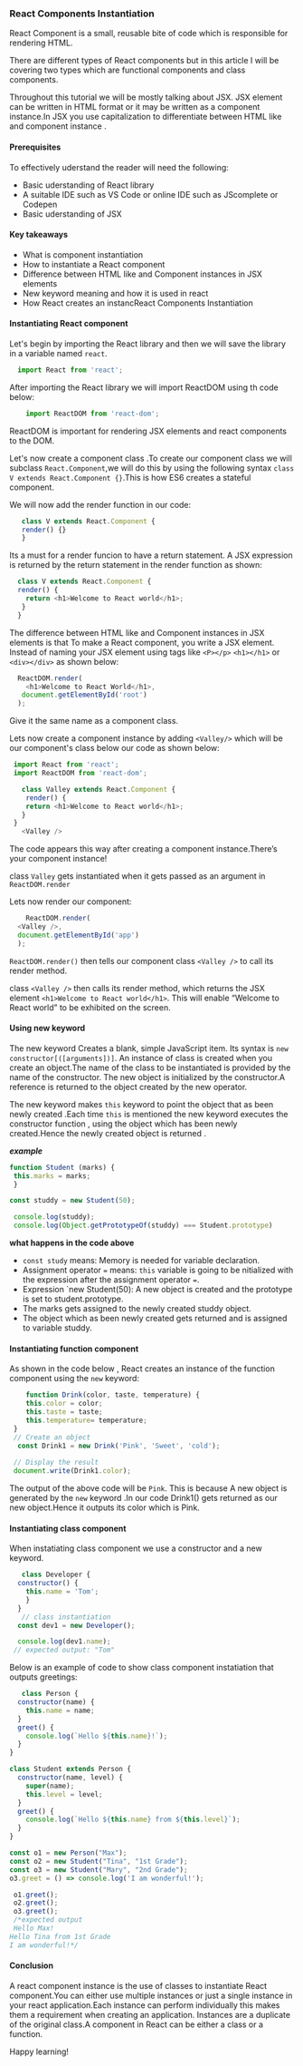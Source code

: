 ### React Components  Instantiation

React Component is a small, reusable bite of code which is responsible  for   rendering HTML.

There are different types of React components but in this article I will be covering two types  which are functional components and class components.

Throughout this tutorial we will be mostly talking about JSX. JSX element can be written in HTML format or it may be written as a component instance.In JSX you use capitalization to differentiate between HTML like and component instance .

#### Prerequisites
To effectively uderstand the reader will need the following:

- Basic uderstanding of React library
- A suitable IDE such as VS Code or online IDE such as JScomplete or Codepen
- Basic uderstanding of JSX

#### Key takeaways 
- What is component instantiation
- How to instantiate a React component 
- Difference between HTML like  and Component instances in JSX elements
- New keyword meaning and how it is used in react
- How React creates an instancReact Components  Instantiation

#### Instantiating React component
Let's begin by  importing the React library and then we will  save the library in a variable named `react`. 

```js
  import React from 'react';
```
    
After importing the React library we will import ReactDOM using th code below:

```js
    import ReactDOM from 'react-dom';
```    
ReactDOM  is important for rendering JSX elements and react components to the DOM.

Let's now create a component class .To create our component class we will subclass `React.Component`,we will do this by using the following syntax `class V extends React.Component {}`.This is how  ES6  creates a stateful component.  

We will now add the render function in our code:

```js
   class V extends React.Component {
   render() {}
   }
```

Its a must for a render funcion to have a return statement. A JSX expression is returned  by the return statement in the render function as shown:

```js
  class V extends React.Component {
  render() {
    return <h1>Welcome to React world</h1>;
   }
  }
```
 
The difference between HTML like  and Component instances in JSX elements is that To make a React component, you write a JSX element. Instead of naming your JSX element using tags like `<P></p>` `<h1></h1>` or `<div></div>` as shown below:

```js
  ReactDOM.render(
    <h1>Welcome to React World</h1>,
   document.getElementById('root')
  );
```
Give it the same name as a component class.

Lets now create a component instance by adding `<Valley/>` which will be our component's class below our code as shown below:

```js
 import React from 'react';
 import ReactDOM from 'react-dom';

   class Valley extends React.Component {
    render() {
    return <h1>Welcome to React world</h1>;
   }
 }
   <Valley />
```
The code appears this way after creating a component instance.There’s your component instance!

class `Valley` gets instantiated when it gets passed as an argument in `ReactDOM.render`

Lets now render our component:
```js
    ReactDOM.render(
  <Valley />,
  document.getElementById('app')
  );
```

`ReactDOM.render()` then tells  our component class `<Valley />` to call its render method.

class `<Valley />` then calls its render method, which  returns the JSX element `<h1>Welcome to React world</h1>`.  This will enable “Welcome to React world” to be exhibited  on the screen.

#### Using new keyword 
The new keyword Creates a blank, simple JavaScript item. Its syntax is `new constructor[([arguments])]`. An instance  of class is created when you create an object.The name  of the class to be instantiated  is provided by the name of the constructor. The new object is initialized by the constructor.A reference is returned to the object created by the new operator.

The new keyword makes `this` keyword to point the object that as been newly created .Each time  `this` is mentioned  the new keyword executes the constructor function , using the object which has been newly created.Hence the newly created object is returned .

 ***example***
 ```js
 function Student (marks) {
  this.marks = marks;
  }

 const studdy = new Student(50);

  console.log(studdy);
  console.log(Object.getPrototypeOf(studdy) === Student.prototype)
```
****what happens in the code above****
- `const study` means: Memory is needed for variable declaration.
- Assignment operator `=` means: `this` variable is going to be nitialized with the expression after the assignment operator `=`.
- Expression `new Student(50): A new object is created  and the prototype is set to student.prototype.
- The marks gets assigned to the newly created studdy object.
- The object which as been newly created gets returned and is assigned to variable studdy.

#### Instantiating function component
As shown in the code below  , React creates an instance of the function component using the `new` keyword:

```js
    function Drink(color, taste, temperature) {
    this.color = color;
    this.taste = taste;
    this.temperature= temperature;
 }
 // Create an object
  const Drink1 = new Drink('Pink', 'Sweet', 'cold');
  
 // Display the result
 document.write(Drink1.color);
```
The output of the above code will be `Pink`. This is because A new object is generated by the `new` keyword .In our code Drink1() gets returned as our new object.Hence it outputs its color which is Pink.

#### Instantiating class component 
When instatiating class component we use a constructor and a new keyword.

```js
   class Developer {
  constructor() {
    this.name = 'Tom';
    }
  }
   // class instantiation
  const dev1 = new Developer();

  console.log(dev1.name);
 // expected output: "Tom"
 ```

Below is an example of code to show class component  instatiation that outputs greetings:

```js
   class Person {
  constructor(name) {
    this.name = name;
  }
  greet() {
    console.log(`Hello ${this.name}!`);
  }
}

class Student extends Person {
  constructor(name, level) {
    super(name);
    this.level = level;
  }
  greet() {
    console.log(`Hello ${this.name} from ${this.level}`);
  }
}

const o1 = new Person("Max");
const o2 = new Student("Tina", "1st Grade");
const o3 = new Student("Mary", "2nd Grade");
o3.greet = () => console.log('I am wonderful!');

 o1.greet();
 o2.greet();
 o3.greet();
 /*expected output
 Hello Max!
Hello Tina from 1st Grade
I am wonderful!*/
```

#### Conclusion
A react component instance is the use of classes to instantiate  React component.You can either use multiple instances or just a single instance in your react application.Each instance can perform individually this makes them a requirement when creating an application. Instances are a duplicate of the original class.A component in React can be  either a class or a function.

Happy learning!
